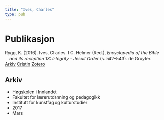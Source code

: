 ```yaml
---
title: "Ives, Charles"
type: pub
---
```

<h1>Publikasjon</h1>
<article id="csl-bib-container-GNRSLGF5" class="csl-bib-container">
  <div class="csl-bib-body" style="line-height: 1.35; padding-left: 1em; text-indent:-1em;">
  <div class="csl-entry">Rygg, K. (2016). Ives, Charles. I C. Helmer (Red.), <i>Encyclopedia of the Bible and its reception 13: Integrity - Jesuit Order</i> (s. 542&#x2013;543). de Gruyter.</div>
</div>
  <div class="csl-bib-buttons">
    <a href="#taxonomy-article-GNRSLGF5" class="csl-bib-button">Arkiv</a>
    <a href="https://app.cristin.no/results/show.jsf?id=1455283" alt="Cristin URL" class="csl-bib-button">Cristin</a>
    <a href="http://zotero.org/groups/5022929/items/GNRSLGF5" alt="Zotero URL" class="csl-bib-button">Zotero</a>
  </div>
  <div id="csl-bib-meta-container-GNRSLGF5"></div>
</article>
<div id="csl-bib-meta-GNRSLGF5" class="csl-bib-meta">
  <article id="taxonomy-article-GNRSLGF5" class="taxonomy-article">
    <h1>Arkiv</h1>
    <ul>
      <li>Høgskolen i Innlandet</li>
      <li>Fakultet for lærerutdanning og pedagogikk</li>
      <li>Institutt for kunstfag og kulturstudier</li>
      <li>2017</li>
      <li>Mars</li>
    </ul>
  </article>
</div>
